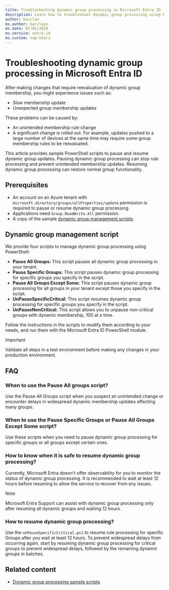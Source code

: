 ```yaml
---
title: Troubleshooting dynamic group processing in Microsoft Entra ID
description: Learn how to troubleshoot dynamic group processing using PowerShell
author: barclan
ms.author: barclayn
ms.date: 07/01/2024
ms.service: entra-id
ms.custom: sap:Users
---
```


# Troubleshooting dynamic group processing in Microsoft Entra ID

After making changes that require reevaluation of dynamic group membership, you might experience issues such as:

- Slow membership update
- Unexpected group membership updates

These problems can be caused by: 

- An unintended membership rule change
- A significant change is rolled out. For example, updates pushed to a large number of devices at the same time may require some group membership rules to be reevaluated.

This article provides sample PowerShell scripts to pause and resume dynamic group updates. Pausing dynamic group processing can stop rule processing and prevent unintended membership updates. Resuming dynamic group processing can restore normal group functionality.

## Prerequisites

- An account on an Azure tenant with `microsoft.directory/groups/allProperties/update` permission is required to pause or resume dynamic group processing.
- Applications need `Group.ReadWrite.All` permission.
- A copy of the sample [dynamic group management scripts](https://github.com/barclayn/samples-dynamic-group/tree/main).

## Dynamic group management script

We provide four scripts to manage dynamic group processing using PowerShell:

- **Pause All Groups:** This script pauses all dynamic group processing in your tenant.
- **Pause Specific Groups:** This script pauses dynamic group processing for specific groups you specify in the script.
- **Pause All Groups Except Some:** This script pauses dynamic group processing for all groups in your tenant except those you specify in the script.
- **UnPauseSpecificCritical:** This script resumes dynamic group processing for specific groups you specify in the script.
- **UnPauseNonCritical:** This script allows you to unpause non-critical groups with dynamic membership, 100 at a time.

Follow the instructions in the scripts to modify them according to your needs, and run them with the Microsoft Entra ID PowerShell module.

>[!IMPORTANT]
> Validate all steps in a test environment before making any changes in your production environment.

## FAQ

### When to use the Pause All groups script?

Use the Pause All Groups script when you suspect an unintended change or encounter delays in widespread dynamic membership updates affecting many groups.

### When to use the Pause Specific Groups or Pause All Groups Except Some script?

Use these scripts when you need to pause dynamic group processing for specific groups or all groups except certain ones.

### How to know when it is safe to resume dynamic group processing?

Currently, Microsoft Entra doesn't offer observability for you to monitor the status of dynamic group processing. It is recommended to wait at least 12 hours before resuming to allow the service to recover from any issues.

>[!NOTE]
> Microsoft Entra Support can assist with dynamic group processing only after resuming all dynamic groups and waiting 12 hours. 

### How to resume dynamic group processing?

Use the `unPauseSpecificCritical.ps1` to resume rule processing for specific Groups after you wait at least 12 hours. To prevent widespread delays from occurring again, start by resuming dynamic group processing for critical groups to prevent widespread delays, followed by the remaining dynamic groups in batches.

## Related content

- [Dynamic group processing sample scripts](https://github.com/barclayn/samples-dynamic-group/tree/main)
